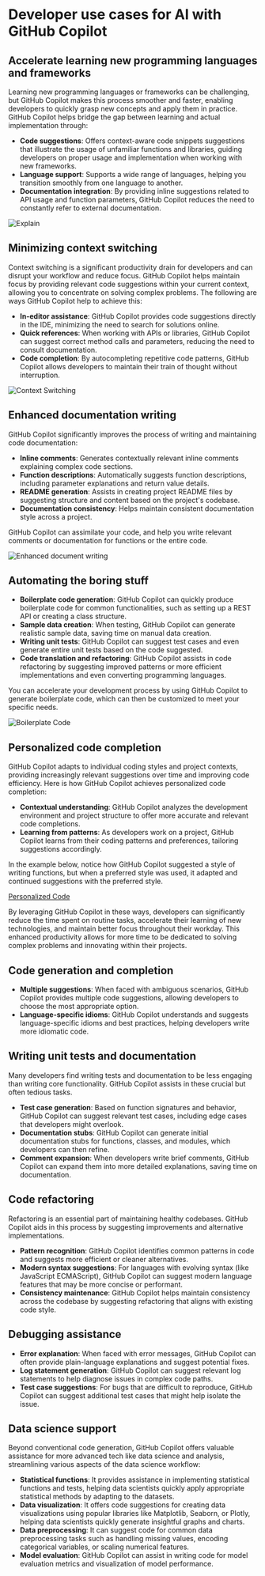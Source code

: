 # Developer use cases for AI with GitHub Copilot

## Accelerate learning new programming languages and frameworks

Learning new programming languages or frameworks can be challenging, but GitHub Copilot makes this process smoother and faster, enabling developers to quickly grasp new concepts and apply them in practice. GitHub Copilot helps bridge the gap between learning and actual implementation through:

- **Code suggestions**: Offers context-aware code snippets suggestions that illustrate the usage of unfamiliar functions and libraries, guiding developers on proper usage and implementation when working with new frameworks.
- **Language support**: Supports a wide range of languages, helping you transition smoothly from one language to another.
- **Documentation integration**: By providing inline suggestions related to API usage and function parameters, GitHub Copilot reduces the need to constantly refer to external documentation.

![Explain](https://github.com/codess-aus/GitHub-Copilot-Certification/blob/8ff30f2763628c93fc9258dc76a91780836c69f7/images/accelerate-learning.gif)

## Minimizing context switching

Context switching is a significant productivity drain for developers and can disrupt your workflow and reduce focus. GitHub Copilot helps maintain focus by providing relevant code suggestions within your current context, allowing you to concentrate on solving complex problems. The following are ways GitHub Copilot help to achieve this:

- **In-editor assistance**: GitHub Copilot provides code suggestions directly in the IDE, minimizing the need to search for solutions online.
- **Quick references**: When working with APIs or libraries, GitHub Copilot can suggest correct method calls and parameters, reducing the need to consult documentation.
- **Code completion**: By autocompleting repetitive code patterns, GitHub Copilot allows developers to maintain their train of thought without interruption.

![Context Switching](https://github.com/codess-aus/GitHub-Copilot-Certification/blob/33aa17638745cd1986fb0c57c6ef9ecdb6662e29/images/minimize-context-switching.gif)

## Enhanced documentation writing
GitHub Copilot significantly improves the process of writing and maintaining code documentation:

- **Inline comments**: Generates contextually relevant inline comments explaining complex code sections.
- **Function descriptions**: Automatically suggests function descriptions, including parameter explanations and return value details.
- **README generation**: Assists in creating project README files by suggesting structure and content based on the project's codebase.
- **Documentation consistency**: Helps maintain consistent documentation style across a project.

GitHub Copilot can assimilate your code, and help you write relevant comments or documentation for functions or the entire code.

![Enhanced document writing](https://github.com/codess-aus/GitHub-Copilot-Certification/blob/2ee94ad7df65af5c6cc969f8a25f7de7ab82db2a/images/enhanced-documentation-writing.gif)

## Automating the boring stuff

- **Boilerplate code generation**: GitHub Copilot can quickly produce boilerplate code for common functionalities, such as setting up a REST API or creating a class structure.
- **Sample data creation**: When testing, GitHub Copilot can generate realistic sample data, saving time on manual data creation.
- **Writing unit tests**: GitHub Copilot can suggest test cases and even generate entire unit tests based on the code suggested.
- **Code translation and refactoring**: GitHub Copilot assists in code refactoring by suggesting improved patterns or more efficient implementations and even converting programming languages.

You can accelerate your development process by using GitHub Copilot to generate boilerplate code, which can then be customized to meet your specific needs.

![Boilerplate Code](https://github.com/codess-aus/GitHub-Copilot-Certification/blob/5b7e8bf9e8daf4d1e6dbfa111c15b6ee9b722449/images/automate-boring-stuff.gif)

## Personalized code completion

GitHub Copilot adapts to individual coding styles and project contexts, providing increasingly relevant suggestions over time and improving code efficiency. Here is how GitHub Copilot achieves personalized code completion:

- **Contextual understanding**: GitHub Copilot analyzes the development environment and project structure to offer more accurate and relevant code completions.
- **Learning from patterns**: As developers work on a project, GitHub Copilot learns from their coding patterns and preferences, tailoring suggestions accordingly.

In the example below, notice how GitHub Copilot suggested a style of writing functions, but when a preferred style was used, it adapted and continued suggestions with the preferred style.

[Personalized Code](https://github.com/codess-aus/GitHub-Copilot-Certification/blob/5b7e8bf9e8daf4d1e6dbfa111c15b6ee9b722449/images/personalized-code-completion.gif)

By leveraging GitHub Copilot in these ways, developers can significantly reduce the time spent on routine tasks, accelerate their learning of new technologies, and maintain better focus throughout their workday. This enhanced productivity allows for more time to be dedicated to solving complex problems and innovating within their projects.

## Code generation and completion

- **Multiple suggestions**: When faced with ambiguous scenarios, GitHub Copilot provides multiple code suggestions, allowing developers to choose the most appropriate option.
- **Language-specific idioms**: GitHub Copilot understands and suggests language-specific idioms and best practices, helping developers write more idiomatic code.

## Writing unit tests and documentation

Many developers find writing tests and documentation to be less engaging than writing core functionality. GitHub Copilot assists in these crucial but often tedious tasks.

- **Test case generation**: Based on function signatures and behavior, GitHub Copilot can suggest relevant test cases, including edge cases that developers might overlook.
- **Documentation stubs**: GitHub Copilot can generate initial documentation stubs for functions, classes, and modules, which developers can then refine.
- **Comment expansion**: When developers write brief comments, GitHub Copilot can expand them into more detailed explanations, saving time on documentation.

## Code refactoring
Refactoring is an essential part of maintaining healthy codebases. GitHub Copilot aids in this process by suggesting improvements and alternative implementations.

- **Pattern recognition**: GitHub Copilot identifies common patterns in code and suggests more efficient or cleaner alternatives.
- **Modern syntax suggestions**: For languages with evolving syntax (like JavaScript ECMAScript), GitHub Copilot can suggest modern language features that may be more concise or performant.
- **Consistency maintenance**: GitHub Copilot helps maintain consistency across the codebase by suggesting refactoring that aligns with existing code style.

## Debugging assistance

- **Error explanation**: When faced with error messages, GitHub Copilot can often provide plain-language explanations and suggest potential fixes.
- **Log statement generation**: GitHub Copilot can suggest relevant log statements to help diagnose issues in complex code paths.
- **Test case suggestions**: For bugs that are difficult to reproduce, GitHub Copilot can suggest additional test cases that might help isolate the issue.

## Data science support
Beyond conventional code generation, GitHub Copilot offers valuable assistance for more advanced tech like data science and analysis, streamlining various aspects of the data science workflow:

- **Statistical functions**: It provides assistance in implementing statistical functions and tests, helping data scientists quickly apply appropriate statistical methods by adapting to the datasets.
- **Data visualization**: It offers code suggestions for creating data visualizations using popular libraries like Matplotlib, Seaborn, or Plotly, helping data scientists quickly generate insightful graphs and charts.
- **Data preprocessing**: It can suggest code for common data preprocessing tasks such as handling missing values, encoding categorical variables, or scaling numerical features.
- **Model evaluation**: GitHub Copilot can assist in writing code for model evaluation metrics and visualization of model performance.





